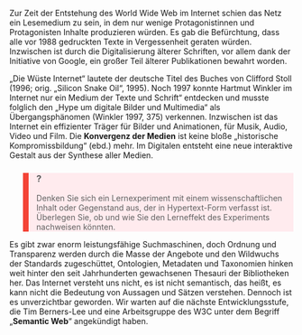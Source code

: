 Zur Zeit der Entstehung des World Wide Web im Internet schien das Netz ein Lesemedium zu sein, in dem nur wenige Protagonistinnen und Protagonisten Inhalte produzieren würden. Es gab die Befürchtung, dass alle vor 1988 gedruckten Texte in Vergessenheit geraten würden. Inzwischen ist durch die Digitalisierung älterer Schriften, vor allem dank der Initiative von Google, ein großer Teil älterer Publikationen bewahrt worden.

„Die Wüste Internet“ lautete der deutsche Titel des Buches von Clifford Stoll (1996; orig. „Silicon Snake Oil“, 1995). Noch 1997 konnte Hartmut Winkler im Internet nur ein Medium der Texte und Schrift“ entdecken und musste folglich den „Hype um digitale Bilder und Multimedia“ als Übergangsphänomen (Winkler 1997, 375) verkennen. Inzwischen ist das Internet ein effizienter Träger für Bilder und Animationen, für Musik, Audio, Video und Film. Die **Konvergenz der Medien** ist keine bloße „historische Kompromissbildung“ (ebd.) mehr. Im Digitalen entsteht eine neue interaktive Gestalt aus der Synthese aller Medien.

<blockquote style="background: #FFEBEE; border-left: 10px solid #F44336">

### ?

Denken Sie sich ein Lernexperiment mit einem wissenschaftlichen Inhalt oder Gegenstand aus, der in Hypertext-Form verfasst ist. Überlegen Sie, ob und wie Sie den Lerneffekt des Experiments nachweisen könnten.

</blockquote>

Es gibt zwar enorm leistungsfähige Suchmaschinen, doch Ordnung und Transparenz werden durch die Masse der Angebote und den Wildwuchs der Standards zugeschüttet, Ontologien, Metadaten und Taxonomien hinken weit hinter den seit Jahrhunderten gewachsenen Thesauri der Bibliotheken her. Das Internet versteht uns nicht, es ist nicht semantisch, das heißt, es kann nicht die Bedeutung von Aussagen und Sätzen verstehen. Dennoch ist es unverzichtbar geworden. Wir warten auf die nächste Entwicklungsstufe, die Tim Berners-Lee und eine Arbeitsgruppe des W3C unter dem Begriff „**Semantic Web**“ angekündigt haben.
